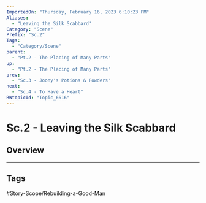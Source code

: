 ```yaml
---
ImportedOn: "Thursday, February 16, 2023 6:10:23 PM"
Aliases:
  - "Leaving the Silk Scabbard"
Category: "Scene"
Prefix: "Sc.2"
Tags:
  - "Category/Scene"
parent:
  - "Pt.2 - The Placing of Many Parts"
up:
  - "Pt.2 - The Placing of Many Parts"
prev:
  - "Sc.3 - Joony's Potions & Powders"
next:
  - "Sc.4 - To Have a Heart"
RWtopicId: "Topic_6616"
---
```

# Sc.2 - Leaving the Silk Scabbard
## Overview

---
## Tags
#Story-Scope/Rebuilding-a-Good-Man

